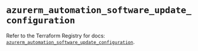 # `azurerm_automation_software_update_configuration`

Refer to the Terraform Registry for docs: [`azurerm_automation_software_update_configuration`](https://registry.terraform.io/providers/hashicorp/azurerm/3.102.0/docs/resources/automation_software_update_configuration).
